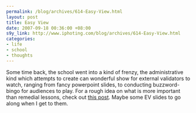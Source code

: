 ```yaml
--- 
permalink: /blog/archives/614-Easy-View.html
layout: post
title: Easy View
date: 2007-09-18 00:36:00 +08:00
s9y_link: http://www.iphoting.com/blog/archives/614-Easy-View.html
categories: 
- life
- school
- thoughts
---
```

<p class="break"><p>Some time back, the school went into a kind of frenzy, the administrative kind which attempts to create can wonderful show for external validators to watch, ranging from fancy powerpoint slides, to conducting buzzword-bingo for audiences to play. For a rough idea on what is more important than remedial lessons, check out <a onclick="_gaq.push(['_trackPageview', '/extlink/stressed-teacher.blogspot.com/2007/09/external-evaluation.html']);"  href="http://stressed-teacher.blogspot.com/2007/09/external-evaluation.html">this post</a>. Maybe some EV slides to go along when I get to them.</p></p>
